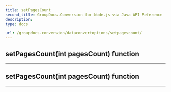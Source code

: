 ```yaml
---
title: setPagesCount
second_title: GroupDocs.Conversion for Node.js via Java API Reference
description: 
type: docs

url: /groupdocs.conversion/dataconvertoptions/setpagescount/
---
```


## setPagesCount(int pagesCount)  function



---


## setPagesCount(int pagesCount)  function



---


